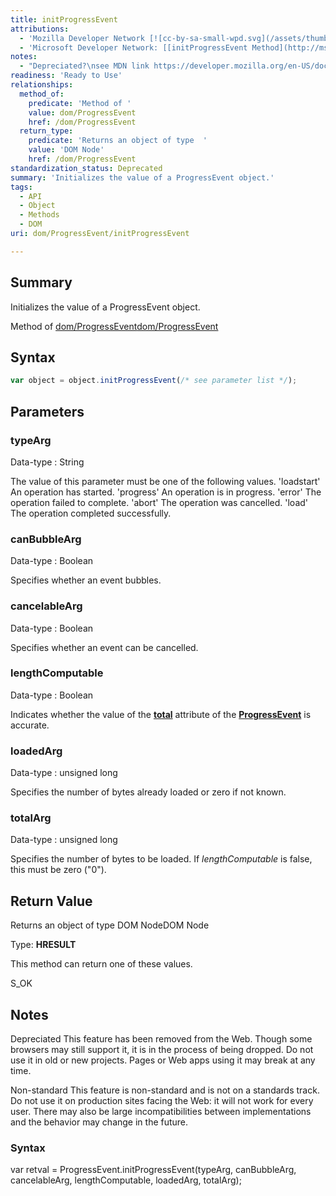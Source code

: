 ```yaml
---
title: initProgressEvent
attributions:
  - 'Mozilla Developer Network [![cc-by-sa-small-wpd.svg](/assets/thumb/8/8c/cc-by-sa-small-wpd.svg/120px-cc-by-sa-small-wpd.svg.png)](http://creativecommons.org/licenses/by-sa/3.0/us/): [[ProgressEvent.initProgressEvent](https://developer.mozilla.org/en-US/docs/Web/API/ProgressEvent.initProgressEvent) Article]'
  - 'Microsoft Developer Network: [[initProgressEvent Method](http://msdn.microsoft.com/en-us/library/ie/hh772353(v=vs.85).aspx) Article]'
notes:
  - "Depreciated?\nsee MDN link https://developer.mozilla.org/en-US/docs/Web/API/ProgressEvent.initProgressEvent"
readiness: 'Ready to Use'
relationships:
  method_of:
    predicate: 'Method of '
    value: dom/ProgressEvent
    href: /dom/ProgressEvent
  return_type:
    predicate: 'Returns an object of type  '
    value: 'DOM Node'
    href: /dom/ProgressEvent
standardization_status: Deprecated
summary: 'Initializes the value of a ProgressEvent object.'
tags:
  - API
  - Object
  - Methods
  - DOM
uri: dom/ProgressEvent/initProgressEvent

---
```

## Summary

Initializes the value of a ProgressEvent object.

Method of [dom/ProgressEvent](/dom/ProgressEvent)[dom/ProgressEvent](/dom/ProgressEvent)

## Syntax

``` js
var object = object.initProgressEvent(/* see parameter list */);
```

## Parameters

### typeArg

 Data-type
:   String

 The value of this parameter must be one of the following values. 'loadstart' An operation has started. 'progress' An operation is in progress. 'error' The operation failed to complete. 'abort' The operation was cancelled. 'load' The operation completed successfully.

### canBubbleArg

 Data-type
:   Boolean

 Specifies whether an event bubbles.

### cancelableArg

 Data-type
:   Boolean

 Specifies whether an event can be cancelled.

### lengthComputable

 Data-type
:   Boolean

 Indicates whether the value of the [**total**](/dom/ProgressEvent/total) attribute of the [**ProgressEvent**](/dom/ProgressEvent) is accurate.

### loadedArg

 Data-type
:   unsigned long

 Specifies the number of bytes already loaded or zero if not known.

### totalArg

 Data-type
:   unsigned long

 Specifies the number of bytes to be loaded. If *lengthComputable* is false, this must be zero ("0").

## Return Value

Returns an object of type DOM NodeDOM Node

Type: **HRESULT**

This method can return one of these values.

S\_OK

## Notes

Depreciated This feature has been removed from the Web. Though some browsers may still support it, it is in the process of being dropped. Do not use it in old or new projects. Pages or Web apps using it may break at any time.

Non-standard This feature is non-standard and is not on a standards track. Do not use it on production sites facing the Web: it will not work for every user. There may also be large incompatibilities between implementations and the behavior may change in the future.

### Syntax

var retval = ProgressEvent.initProgressEvent(typeArg, canBubbleArg, cancelableArg, lengthComputable, loadedArg, totalArg);
